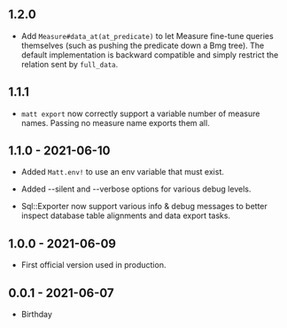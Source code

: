 ## 1.2.0

* Add `Measure#data_at(at_predicate)` to let Measure fine-tune queries
  themselves (such as pushing the predicate down a Bmg tree). The default
  implementation is backward compatible and simply restrict the relation
  sent by `full_data`.

## 1.1.1

* `matt export` now correctly support a variable number of measure names.
  Passing no measure name exports them all.

## 1.1.0 - 2021-06-10

* Added `Matt.env!` to use an env variable that must exist.

* Added --silent and --verbose options for various debug levels.

* Sql::Exporter now support various info & debug messages to better inspect
  database table alignments and data export tasks.

## 1.0.0 - 2021-06-09

* First official version used in production.

## 0.0.1 - 2021-06-07

* Birthday
